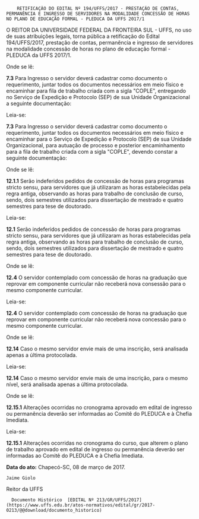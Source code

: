         RETIFICAÇÃO DO EDITAL Nº 194/UFFS/2017 - PRESTAÇÃO DE CONTAS, PERMANÊNCIA E INGRESSO DE SERVIDORES NA MODALIDADE CONCESSÃO DE HORAS NO PLANO DE EDUCAÇÃO FORMAL - PLEDUCA DA UFFS 2017/1  

O REITOR DA UNIVERSIDADE FEDERAL DA FRONTEIRA SUL - UFFS, no uso de suas atribuições legais, torna pública a retificação do Edital 194/UFFS/2017, prestação de contas, permanência e ingresso de servidores na modalidade concessão de horas no plano de educação formal - PLEDUCA da UFFS 2017/1.

 Onde se lê:

 **7.3** Para Ingresso o servidor deverá cadastrar como documento o requerimento, juntar todos os documentos necessários em meio físico e encaminhar para fila de trabalho criada com a sigla "COPLE", entregando no Serviço de Expedição e Protocolo (SEP) de sua Unidade Organizacional a seguinte documentação:

 Leia-se:

 **7.3** Para Ingresso o servidor deverá cadastrar como documento o requerimento, juntar todos os documentos necessários em meio físico e encaminhar para o Serviço de Expedição e Protocolo (SEP) de sua Unidade Organizacional, para autuação de processo e posterior encaminhamento para a fila de trabalho criada com a sigla "COPLE", devendo constar a seguinte documentação:

 Onde se lê:

 **12.1.1** Serão indeferidos pedidos de concessão de horas para programas stricto sensu, para servidores que já utilizaram as horas estabelecidas pela regra antiga, observando as horas para trabalho de conclusão de curso, sendo, dois semestres utilizados para dissertação de mestrado e quatro semestres para tese de doutorado.

 Leia-se:

 **12.1** Serão indeferidos pedidos de concessão de horas para programas stricto sensu, para servidores que já utilizaram as horas estabelecidas pela regra antiga, observando as horas para trabalho de conclusão de curso, sendo, dois semestres utilizados para dissertação de mestrado e quatro semestres para tese de doutorado.

 Onde se lê:

 **12.4** O servidor contemplado com concessão de horas na graduação que reprovar em componente curricular não receberá nova consessão para o mesmo componente curricular.

 Leia-se:

 **12.4** O servidor contemplado com concessão de horas na graduação que reprovar em componente curricular não receberá nova concessão para o mesmo componente curricular.

 Onde se lê:

 **12.14** Caso o mesmo servidor envie mais de uma inscrição, será analisada apenas a última protocolada.

 Leia-se:

 **12.14** Caso o mesmo servidor envie mais de uma inscrição, para o mesmo nível, será analisada apenas a última protocolada.

 Onde se lê:

 **12.15.1** Alterações ocorridas no cronograma aprovado em edital de ingresso ou permanência deverão ser informadas ao Comitê do PLEDUCA e à Chefia Imediata.

 Leia-se:

 **12.15.1** Alterações ocorridas no cronograma do curso, que alterem o plano de trabalho aprovado em edital de ingresso ou permanência deverão ser informadas ao Comitê do PLEDUCA e à Chefia Imediata.

  

   **Data do ato:** Chapecó-SC, 08 de março de 2017.   
 

    Jaime Giolo   
 Reitor da UFFS 

      Documento Histórico  [EDITAL Nº 213/GR/UFFS/2017](https://www.uffs.edu.br/atos-normativos/edital/gr/2017-0213/@@download/documento_historico)     
      